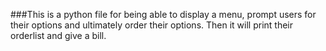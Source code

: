 ###This is a python file for being able to display a menu, prompt users for their options and ultimately order their options. Then it will print their orderlist and give a bill. 
